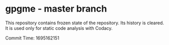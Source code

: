 # gpgme - master branch

This repository contains frozen state of the repository.
Its history is cleared. It is used only for static code
analysis with Codacy.

Commit Time: 1695162151